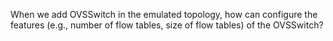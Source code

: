When we add OVSSwitch in the emulated topology, how can configure the features (e.g., number of flow tables, size of flow tables) of the OVSSwitch?
